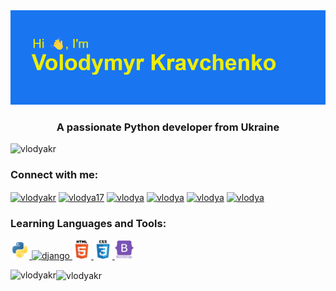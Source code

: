 <img src="header.png" alt="Volodymyr Kravchenko">

<h3 align="center">A passionate Python developer from Ukraine</h3>

<p align="left"> <img src="https://komarev.com/ghpvc/?username=vlodyakr&label=Profile%20views&color=0e75b6&style=plastic" alt="vlodyakr" /> </p>

<h3 align="left">Connect with me:</h3>
<p align="left">
<a href="https://github.com/VlodyaKr" target="blank"><img align="center" src="https://github.com/fluidicon.png" alt="vlodyakr" height="30" width="30" /></a>
<a href="https://twitter.com/vlodya17" target="blank"><img align="center" src="https://raw.githubusercontent.com/rahuldkjain/github-profile-readme-generator/master/src/images/icons/Social/twitter.svg" alt="vlodya17" height="30" width="40" /></a>
<a href="https://linkedin.com/in/vlodya" target="blank"><img align="center" src="https://raw.githubusercontent.com/rahuldkjain/github-profile-readme-generator/master/src/images/icons/Social/linked-in-alt.svg" alt="vlodya" height="30" width="40" /></a>
<a href="https://fb.com/vlodya" target="blank"><img align="center" src="https://raw.githubusercontent.com/rahuldkjain/github-profile-readme-generator/master/src/images/icons/Social/facebook.svg" alt="vlodya" height="30" width="40" /></a>
<a href="https://www.youtube.com/c/vlodya" target="blank"><img align="center" src="https://raw.githubusercontent.com/rahuldkjain/github-profile-readme-generator/master/src/images/icons/Social/youtube.svg" alt="vlodya" height="30" width="40" /></a>
<a href="https://www.hackerrank.com/vlodya" target="blank"><img align="center" src="https://raw.githubusercontent.com/rahuldkjain/github-profile-readme-generator/master/src/images/icons/Social/hackerrank.svg" alt="vlodya" height="30" width="40" /></a>
</p>

<h3 align="left">Learning Languages and Tools:</h3>
<p align="left"> 
<a href="https://www.python.org" target="_blank" rel="noreferrer"> <img src="https://raw.githubusercontent.com/devicons/devicon/master/icons/python/python-original.svg" alt="python" width="30" height="30"/> </a> 
<a href="https://www.djangoproject.com" target="_blank" rel="noreferrer"> <img src="https://upload.wikimedia.org/wikipedia/commons/7/75/Django_logo.svg" alt="django" width="90" height="30"/> </a> 
<a href="https://www.w3.org/html/" target="_blank" rel="noreferrer"> <img src="https://raw.githubusercontent.com/devicons/devicon/master/icons/html5/html5-original-wordmark.svg" alt="html5" width="30" height="30"/> </a> 
<a href="https://www.w3schools.com/css/" target="_blank" rel="noreferrer"> <img src="https://raw.githubusercontent.com/devicons/devicon/master/icons/css3/css3-original-wordmark.svg" alt="css3" width="30" height="30"/> </a> 
<a href="https://getbootstrap.com" target="_blank" rel="noreferrer"> <img src="https://raw.githubusercontent.com/devicons/devicon/master/icons/bootstrap/bootstrap-plain-wordmark.svg" alt="bootstrap" width="30" height="30"/> </a> 
</p>

<p><img align="left" src="https://github-readme-stats.vercel.app/api/top-langs?username=vlodyakr&show_icons=true&theme=dracula&locale=en&layout=compact" alt="vlodyakr" /></p>
<p><img align="center" src="https://github-readme-stats.vercel.app/api?username=vlodyakr&show_icons=true&theme=dracula&locale=en&hide_border=true" alt="vlodyakr" /></p>
